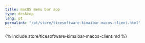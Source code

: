 ```yaml
---
title: macOS menu bar app
type: desktop
lang: pt
permalink: "/pt/store/ticesoftware-kimaibar-macos-client.html"
---
```


{% include store/ticesoftware-kimaibar-macos-client.md %}
